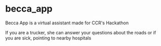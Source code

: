 # becca_app
Becca App is a virtual assistant made for CCR's Hackathon

If you are a trucker, she can answer your questions about the roads or if you are sick, pointing to nearby hospitals
